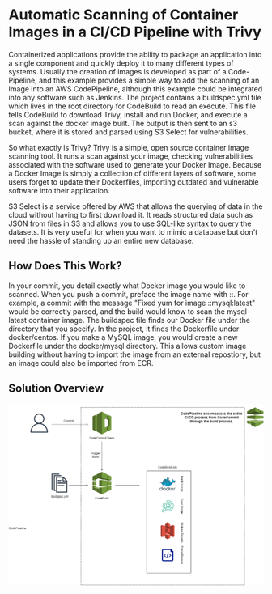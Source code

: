 # Automatic Scanning of Container Images in a CI/CD Pipeline with Trivy

Containerized applications provide the ability to package an application into a single component and quickly deploy it to many different types of systems. Usually the creation of images is developed as part of
a Code-Pipeline, and this example provides a simple way to add the scanning of an Image into an AWS CodePipeline, although this example could be integrated into any software such as Jenkins. The project contains a buildspec.yml
file which lives in the root directory for CodeBuild to read an execute. This file tells CodeBuild to download Trivy, install and run Docker, and execute a scan against the docker image built. The output is then sent to an s3 bucket,
where it is stored and parsed using S3 Select for vulnerabilities.

So what exactly is Trivy? Trivy is a simple, open source container image scanning tool. It runs a scan against your image, checking vulnerabilitiies associated with the software used to generate your Docker Image. Because a Docker Image is simply a collection of different layers of software, some users forget to update their Dockerfiles, importing outdated and vulnerable software into their application.

S3 Select is a service offered by AWS that allows the querying of data in the cloud without having to first download it. It reads structured data such as JSON from files in S3 and allows you to use SQL-like syntax to query the datasets. It is very useful for when you want to mimic a database but don't need the hassle of standing up an entire new database.

## **How Does This Work?**

 In your commit, you detail exactly what Docker image you would like to scanned. When you push a commit, preface the image name with ::. For example, a commit with the message "Fixed yum for image ::mysql:latest" would be correctly parsed, and the build would know to scan the mysql-latest container image. The buildspec file finds our Docker file under the directory that you specify. In the project, it finds the Dockerfile under docker/centos. If you make a MySQL image, you would create a new Dockerfile under the docker/mysql directory. This allows custom image building without having to import the image from an external repostiory, but an image could also be imported from ECR. 

## **Solution Overview**

![Solution Diagram](https://raw.githubusercontent.com/hrmcardle0/codepipeline-trivy-container-scanning/master/trivy-diagram.png)
